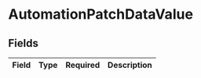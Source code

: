 # AutomationPatchDataValue


## Fields

| Field       | Type        | Required    | Description |
| ----------- | ----------- | ----------- | ----------- |